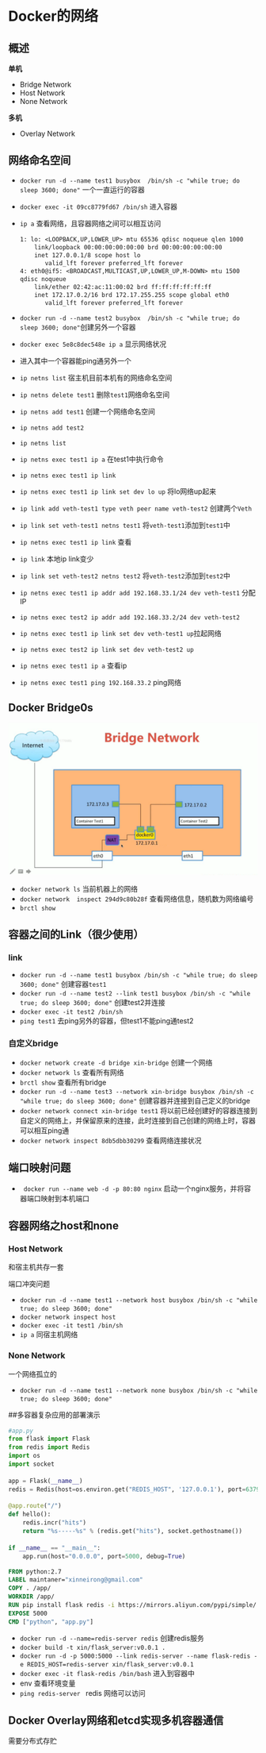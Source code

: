 # Docker的网络

## 概述

**单机**

* Bridge Network
* Host Network
* None Network

**多机**

* Overlay Network

## 网络命名空间

* `docker run -d --name test1 busybox  /bin/sh -c "while true; do sleep 3600; done"` 一个一直运行的容器

* `docker exec -it 09cc8779fd67 /bin/sh` 进入容器

* `ip a` 查看网络，且容器网络之间可以相互访问

  ````
  1: lo: <LOOPBACK,UP,LOWER_UP> mtu 65536 qdisc noqueue qlen 1000
      link/loopback 00:00:00:00:00:00 brd 00:00:00:00:00:00
      inet 127.0.0.1/8 scope host lo
         valid_lft forever preferred_lft forever
  4: eth0@if5: <BROADCAST,MULTICAST,UP,LOWER_UP,M-DOWN> mtu 1500 qdisc noqueue 
      link/ether 02:42:ac:11:00:02 brd ff:ff:ff:ff:ff:ff
      inet 172.17.0.2/16 brd 172.17.255.255 scope global eth0
         valid_lft forever preferred_lft forever
  ````

* `docker run -d --name test2 busybox  /bin/sh -c "while true; do sleep 3600; done"`创建另外一个容器

* `docker exec 5e8c8dec548e ip a` 显示网络状况

* 进入其中一个容器能ping通另外一个

* `ip netns list` 宿主机目前本机有的网络命名空间

* `ip netns delete test1` 删除`test1`网络命名空间

* `ip netns add test1` 创建一个网络命名空间

* `ip netns add test2`

* `ip netns list`

* `ip netns exec test1 ip a` 在test1中执行命令

* `ip netns exec test1 ip link` 

* `ip netns exec test1 ip link set dev lo up` 将lo网络up起来

* `ip link add veth-test1 type veth peer name veth-test2` 创建两个`Veth`

* `ip link set veth-test1 netns test1` 将`veth-test1`添加到`test1`中

* `ip netns exec test1 ip link` 查看

* `ip link` 本地ip link变少

* `ip link set veth-test2 netns test2` 将`veth-test2`添加到`test2`中

* `ip netns exec test1 ip addr add 192.168.33.1/24 dev veth-test1` 分配IP

* `ip netns exec test2 ip addr add 192.168.33.2/24 dev veth-test2`

* `ip netns exec test1 ip link set dev veth-test1 up`拉起网络

* `ip netns exec test2 ip link set dev veth-test2 up`

* `ip netns exec test1 ip a` 查看ip

* `ip netns exec test1 ping 192.168.33.2` ping网络

## Docker Bridge0s

![](../images/bridge.png)

- `docker network ls` 当前机器上的网络
- `docker network  inspect 294d9c80b28f` 查看网络信息，随机数为网络编号
- `brctl show` 

## 容器之间的Link（很少使用）

### link

- `docker run -d --name test1 busybox /bin/sh -c "while true; do sleep 3600; done"` 创建容器`test1`
- `docker run -d --name test2 --link test1 busybox /bin/sh -c "while true; do sleep 3600; done"` 创建test2并连接
- `docker exec -it test2 /bin/sh`
- `ping test1` 去ping另外的容器，但test1不能ping通test2

### 自定义bridge

- `docker network create -d bridge xin-bridge` 创建一个网络
- `docker network ls` 查看所有网络
- `brctl show` 查看所有bridge
- `docker run -d --name test3 --network xin-bridge busybox /bin/sh -c "while true; do sleep 3600; done"` 创建容器并连接到自己定义的bridge
- `docker network connect xin-bridge test1` 将以前已经创建好的容器连接到自定义的网络上，并保留原来的连接，此时连接到自己创建的网络上时，容器可以相互ping通
- `docker network inspect 8db5dbb30299` 查看网络连接状况

## 端口映射问题

- ` docker run --name web -d -p 80:80 nginx` 启动一个nginx服务，并将容器端口映射到本机端口

## 容器网络之host和none

### Host Network

和宿主机共存一套

端口冲突问题

- `docker run -d --name test1 --network host busybox /bin/sh -c "while true; do sleep 3600; done"`
- `docker network inspect host` 
- `docker exec -it test1 /bin/sh`
- `ip a` 同宿主机网络

### None Network

一个网络孤立的

- `docker run -d --name test1 --network none busybox /bin/sh -c "while true; do sleep 3600; done"`

##多容器复杂应用的部署演示

```python
#app.py
from flask import Flask
from redis import Redis
import os
import socket

app = Flask(__name__)
redis = Redis(host=os.environ.get("REDIS_HOST", '127.0.0.1'), port=6379)

@app.route("/")
def hello():
    redis.incr("hits")
    return "%s-----%s" % (redis.get("hits"), socket.gethostname())

if __name__ == "__main__":
    app.run(host="0.0.0.0", port=5000, debug=True)
```

````dockerfile
FROM python:2.7
LABEL maintaner="xinneirong@gmail.com"
COPY . /app/
WORKDIR /app/
RUN pip install flask redis -i https://mirrors.aliyun.com/pypi/simple/
EXPOSE 5000
CMD ["python", "app.py"]
````

* `docker run -d --name=redis-server redis` 创建redis服务
* `docker build -t xin/flask_server:v0.0.1 .`
* `docker run -d -p 5000:5000 --link redis-server --name flask-redis -e REDIS_HOST=redis-server xin/flask_server:v0.0.1`
* `docker exec -it flask-redis /bin/bash` 进入到容器中
* env 查看环境变量
* `ping redis-server ` redis 网络可以访问

## Docker Overlay网络和etcd实现多机容器通信

需要分布式存贮